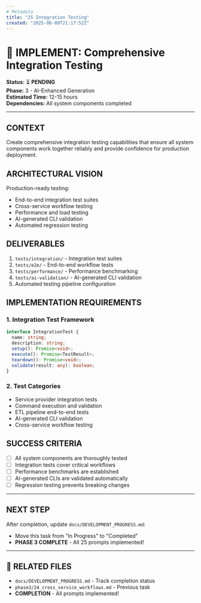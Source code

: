 ```yaml
---
# Metadata
title: "25 Integration Testing"
created: "2025-06-09T21:17:52Z"
---
```


# 🧪 IMPLEMENT: Comprehensive Integration Testing

**Status:** ⏳ **PENDING**  
**Phase:** 3 - AI-Enhanced Generation  
**Estimated Time:** 12-15 hours  
**Dependencies:** All system components completed  

---

## CONTEXT
Create comprehensive integration testing capabilities that ensure all system components work together reliably and provide confidence for production deployment.

## ARCHITECTURAL VISION
Production-ready testing:
- End-to-end integration test suites
- Cross-service workflow testing
- Performance and load testing
- AI-generated CLI validation
- Automated regression testing

## DELIVERABLES
1. `tests/integration/` - Integration test suites
2. `tests/e2e/` - End-to-end workflow tests
3. `tests/performance/` - Performance benchmarking
4. `tests/ai-validation/` - AI-generated CLI validation
5. Automated testing pipeline configuration

## IMPLEMENTATION REQUIREMENTS

### 1. Integration Test Framework
```typescript
interface IntegrationTest {
  name: string;
  description: string;
  setup(): Promise<void>;
  execute(): Promise<TestResult>;
  teardown(): Promise<void>;
  validate(result: any): boolean;
}
```

### 2. Test Categories
- Service provider integration tests
- Command execution and validation
- ETL pipeline end-to-end tests
- AI-generated CLI validation
- Cross-service workflow testing

## SUCCESS CRITERIA
- [ ] All system components are thoroughly tested
- [ ] Integration tests cover critical workflows
- [ ] Performance benchmarks are established
- [ ] AI-generated CLIs are validated automatically
- [ ] Regression testing prevents breaking changes

---

## NEXT STEP
After completion, update `docs/DEVELOPMENT_PROGRESS.md`:
- Move this task from "In Progress" to "Completed"
- **PHASE 3 COMPLETE** - All 25 prompts implemented!

---

## 🔗 **RELATED FILES**
- `docs/DEVELOPMENT_PROGRESS.md` - Track completion status
- `phase3/24_cross_service_workflows.md` - Previous task
- **COMPLETION** - All prompts implemented! 